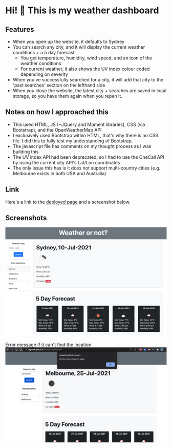 # Hi! 👋 This is my weather dashboard

## Features
* When you open up the website, it defaults to Sydney
* You can search any city, and it will display the current weather conditions + a 5 day forecast
    * You get temperature, humidity, wind speed, and an icon of the weather conditions
    * For current weather, it also shows the UV index colour coded depending on severity
* When you've successfully searched for a city, it will add that city to the 'past searches' section on the lefthand side
* When you close the website, the latest city + searches are saved in local storage, so you have them again when you repen it.

## Notes on how I approached this
* This used HTML, JS (+JQuery and Moment libraries), CSS (via Bootstrap), and the OpenWeatherMap API
* I exclusively used Bootstrap within HTML, that's why there is no CSS file. I did this to fully test my understanding of Bootstrap. 
* The javascript file has comments on my thought process as I was building this
* The UV index API had been deprecated, so I had to use the OneCall API by using the current city API's Lat/Lon coordinates
* The only issue this has is it does not support multi-country cities (e.g. Melbourne exists in both USA and Australia)

## Link
Here's a link to the [deployed page](http://rpgarde.github.io/weather-dashboard/) and a screenshot below. 

## Screenshots
![Screenshot](./develop/screenshot-syd.png)

Error message if it can't find the location
![Error](./develop/error-msg.png)


